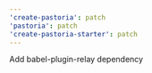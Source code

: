 ```yaml
---
'create-pastoria': patch
'pastoria': patch
'create-pastoria-starter': patch
---
```


Add babel-plugin-relay dependency

